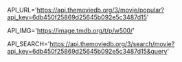 API_URL='https://api.themoviedb.org/3/movie/popular?api_key=6db450f25869d25645b092e5c3487d15'

API_IMG='https://image.tmdb.org/t/p/w500/'

API_SEARCH='https://api.themoviedb.org/3/search/movie?api_key=6db450f25869d25645b092e5c3487d15&query'